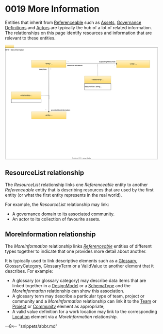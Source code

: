 <!-- SPDX-License-Identifier: CC-BY-4.0 -->
<!-- Copyright Contributors to the Egeria project. -->

# 0019 More Information

Entities that inherit from [Referenceable](/types/0/0010-Base-Model) such as [Assets](/types/0/0010-Base-Model), [Governance Definitions](/types/4/0401-Governance-Definitions) and [Actors](/types/1/0110-Actors) are typically the hub of a lot of related information.  The relationships on this page identify resources and information that are relevant to these entities.

![UML](0019-More-Information.svg)

## ResourceList relationship

The *ResourceList* relationship links one *Referenceable* entity to another *Referenceable* entity that is describing resources that are used by the first entity (or what the first entity represents in the real world).

For example, the *ResourceList* relationship may link:

* A governance domain to its associated community.
* An actor to its collection of favourite assets.

## MoreInformation relationship

The *MoreInformation* relationship links [*Referenceable*](/types/0/0010-Base-Model/#referenceable) entities of different types together to indicate that one provides more detail about another.

It is typically used to link descriptive elements such as a [Glossary](/types/3/0310-Glossary),  [GlossaryCategory](/types/3/0320-Category-Hierarchy), [GlossaryTerm](/types/3/0330-Terms) or a [ValidValue](/types/5/0545-Reference-Data) to another element that it describes.  For example:

* A glossary (or glossary category) may describe data items that are linked together in a [DesignModel](/types/5/0566-Design-Model-Organization) or a [SchemaType](/types/5/0501-Schema-Elements) and the *MoreInformation* relationship can show this association.
* A glossary term may describe a particular type of team, project or community and a *MoreInformation* relationship can link it to the [Team](/types/1/0115-Teams) or [Project](/types/1/0130-Projects)  or [Community](/types/1/0140-Communities) element as appropriate,
* A valid value definition for a work location may link to the corresponding [Location](/types/0/0025-Locations) element via a *MoreInformation* relationship.


--8<-- "snippets/abbr.md"
